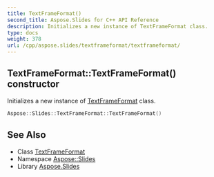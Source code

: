 ```yaml
---
title: TextFrameFormat()
second_title: Aspose.Slides for C++ API Reference
description: Initializes a new instance of TextFrameFormat class.
type: docs
weight: 378
url: /cpp/aspose.slides/textframeformat/textframeformat/
---
```

## TextFrameFormat::TextFrameFormat() constructor


Initializes a new instance of [TextFrameFormat](../) class.

```cpp
Aspose::Slides::TextFrameFormat::TextFrameFormat()
```

## See Also

* Class [TextFrameFormat](./)
* Namespace [Aspose::Slides](../)
* Library [Aspose.Slides](../../)